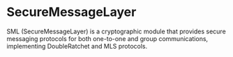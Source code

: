 # SecureMessageLayer
SML (SecureMessageLayer) is a cryptographic module that provides secure messaging protocols for both one-to-one and group communications, implementing DoubleRatchet and MLS protocols.
